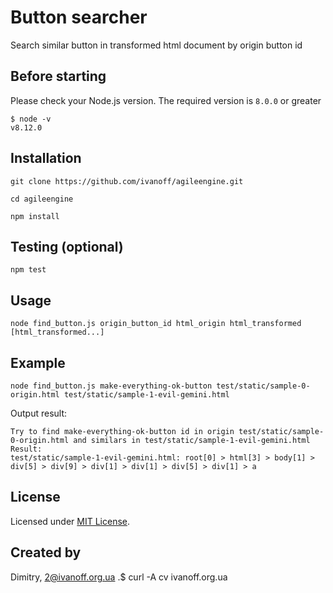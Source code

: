 # Button searcher

Search similar button in transformed html document by origin button id

## Before starting

Please check your Node.js version. The required version is `8.0.0` or greater

```
$ node -v
v8.12.0
```

## Installation

`git clone https://github.com/ivanoff/agileengine.git`

`cd agileengine`

`npm install`


## Testing (optional)

```
npm test
```

## Usage

```
node find_button.js origin_button_id html_origin html_transformed [html_transformed...]
```

## Example

```
node find_button.js make-everything-ok-button test/static/sample-0-origin.html test/static/sample-1-evil-gemini.html
```

Output result:

```
Try to find make-everything-ok-button id in origin test/static/sample-0-origin.html and similars in test/static/sample-1-evil-gemini.html 
Result:
test/static/sample-1-evil-gemini.html: root[0] > html[3] > body[1] > div[5] > div[9] > div[1] > div[1] > div[5] > div[1] > a
```

## License

Licensed under [MIT License](LICENSE).


## Created by

Dimitry, 2@ivanoff.org.ua .$ curl -A cv ivanoff.org.ua
